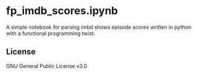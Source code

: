 # fp_imdb_scores.ipynb

A simple notebook for parsing imbd shows episode scores written in python with a functional programming twist.

## License
GNU General Public License v3.0
